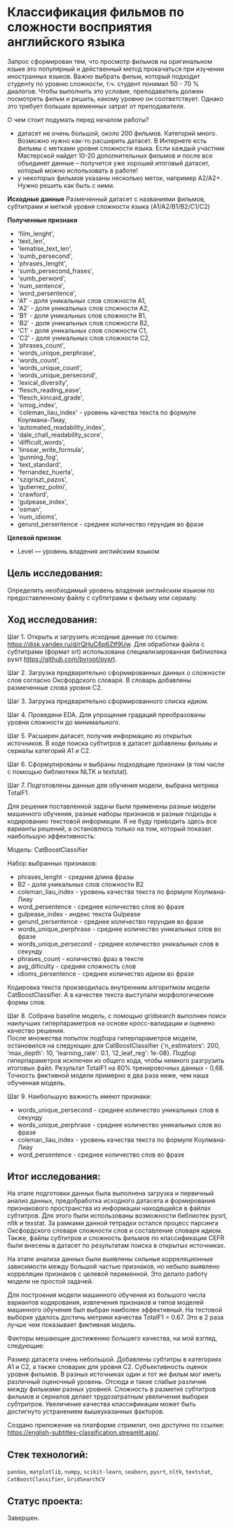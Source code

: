 # Классификация фильмов по сложности восприятия английского языка

Запрос сформирован тем, что просмотр фильмов на оригинальном языке это популярный и действенный метод прокачаться при изучении иностранных языков. Важно выбрать фильм, который подходит студенту по уровню сложности, т.ч. студент понимал 50 - 70 % диалогов. Чтобы выполнить это условие, преподаватель должен посмотреть фильм и решить, какому уровню он соответствует. Однако это требует больших временных затрат от преподавателя.

О чем стоит подумать перед началом работы?
- датасет не очень большой, около 200 фильмов. Категорий много. Возможно нужно как-то расширить датасет. В Интернете есть фильмы с метками уровня сложности языка. Если каждый участник Мастерской найдет 10-20 дополнительных фильмов и после все объединят данные – получится уже хороший итоговый датасет, который можно использовать в работе!
- у некоторых фильмов указаны несколько меток, например А2/А2+. Нужно решить как быть с ними.

**Исходные данные**
Размеченный датасет с названиями фильмов, субтитрами и меткой уровня сложности языка (A1/A2/B1/B2/C1/C2)

**Полученные признаки**

- 'film_lenght', 
- 'text_len', 
- 'lematise_text_len', 
- 'sumb_persecond',
- 'phrases_lenght',
- 'sumb_persecond_frases',
- 'sumb_perword',
- 'num_sentence',
- 'word_persentence',
- 'A1' - доля уникальных слов сложности A1,
- 'A2' - доля уникальных слов сложности A2,
- 'B1' - доля уникальных слов сложности B1,
- 'B2' - доля уникальных слов сложности B2,
- 'C1' - доля уникальных слов сложности C1,
- 'C2' - доля уникальных слов сложности C2,
- 'phrases_count',
- 'words_unique_perphrase', 
- 'words_count',
- 'words_unique_count',
- 'words_unique_persecond',
- 'lexical_diversity',
- 'flesch_reading_ease',
- 'flesch_kincaid_grade',
- 'smog_index',
- 'coleman_liau_index' - уровень качества текста по формуле Коулмана-Лиау,
- 'automated_readability_index',
- 'dale_chall_readability_score',
- 'difficult_words',
- 'linsear_write_formula',
- 'gunning_fog',
- 'text_standard',
- 'fernandez_huerta',
- 'szigriszt_pazos',
- 'gutierrez_polini',
- 'crawford',
- 'gulpease_index',
- 'osman',
- 'num_idioms',
- gerund_persentence - среднее количество герундия во фразе


**Целевой признак**
- Level — уровень владения английским языком


## Цель исследования:

Определить необходимый уровень владения английским языком по предоставленному файлу с субтитрами к фильму или сериалу.

## Ход исследования:

Шаг 1. Открыть и загрузить исходные данные по ссылке: https://disk.yandex.ru/d/rQHuC6p6Ztf9Uw. Для обработки файла с субтитрами (формат srt) использована специализированная библиотека pysrt https://github.com/byroot/pysrt. <br/>

Шаг 2. Загрузка предварительно сформированных данных о сложности слов согласно Оксфордского словаря. В словарь добавлены размеченные слова уровня C2. <br/>

Шаг 3. Загрузка предварительно сформированного списка идиом. <br/>

Шаг 4. Проведени EDA. Для упрощения градаций преобразованы уровни сложности до минимального. <br/>

Шаг 5. Расширен датасет, получив информацию из открытых источников. В ходе поиска субтитров в датасет добавлены фильмы и сериалы категорий A1 и С2. <br/>

Шаг 6. Сформулированы и выбраны подходящие признаки (в том числе с помощью библиотеки NLTK и textstat).<br/>

Шаг 7. Подготовлены данные для обучения модели, выбрана метрика TotalF1.<br/>

Для решения поставленной задачи были применены разные модели машинного обучения, разные наборы признаков и разные подходы к кодированию текстовой информации. Я не буду приводить здесь все варианты решений, а остановлюсь только на том, который показал наибольшую эффективность:<br/>

Модель: CatBoostClassifier<br/>

Набор выбранных признаков:<br/>
- phrases_lenght - средняя длина фразы<br/>
- B2 - доля уникальных слов сложности B2<br/>
- coleman_liau_index - уровень качества текста по формуле Коулмана-Лиау<br/>
- word_persentence - среднее количество слов во фразе<br/>
- gulpease_index - индекс текста Gulpease<br/>
- gerund_persentence - среднее количество герундия во фразе<br/>
- words_unique_perphrase - среднее количество уникальных слов во фразе<br/>
- words_unique_persecond - среднее количество уникальных слов в секунду<br/>
- phrases_count - количество фраз в тексте<br/>
- avg_dificulty - средняя сложность слов<br/>
- idioms_persentence - среднее количество идиом во фразе<br/>

Кодировка текста производилась внутренним алгоритмом модели CatBoostClassifier. А в качестве текста выступали морфологические формы слов.<br/>

Шаг 8. Собрана baseline модель, с помощью gridsearch выполнен поиск наилучших гиперпараметров на основе кросс-валидации и оценено качество решения. <br/>
После множества попыток подбора гиперпараметров модели, остановился на следующих для CatBoostClassifier {'n_estimators': 200, 'max_depth': 10, 'learning_rate': 0.1, 'l2_leaf_reg': 1e-08}. Подбор гиперпараметров исключен из общего кода, чтобы немного разгрузить итоговых файл. Результат TotalF1 на 80% тренировочных данных - 0,68. Точность фиктивной модели примерно в два раза ниже, чем наша обученная модель.<br/>

Шаг 9. Наибольшую важность имеют признаки:<br/>

- words_unique_persecond - среднее количество уникальных слов в секунду<br/>
- words_unique_perphrase - среднее количество уникальных слов во фразе<br/>
- coleman_liau_index - уровень качества текста по формуле Коулмана-Лиау<br/>
- word_persentence - среднее количество слов во фразе<br/>


## Итог исследования:

На этапе подготовки данных была выполнена загрузка и первичный анализ данных, предобработка исходного датасета и формирования признакового пространства из информации находящийся в файлах субтитров. Для этого были использованы возможности библиотек pysrt, nltk и texstat. За рамками данной тетрадки остался процесс парсинга Оксфордского словаря сложности слов и составление словаря идиом. Также, файлы субтитров и сложность фильмов по классификации CEFR были внесены в датасет по результатам поиска в открытых источниках.

На этапе анализа данных были выявлены сильные корреляционные зависимости между большой частью признаков, но небыло выявлено корреляции признаков с целевой переменной. Это делало работу модели не простой задачей.

Для построения модели машинного обучения из большого числа вариантов кодирования, извлечения признаков и типов моделей машинного обучения был выбран наиболее эффективный. На тестовой выборке удалось достичь метрики качества TotalF1 = 0.67. Это в 2 раза лучше чем показывает фиктивная модель.

Факторы мешающие достижению большего качества, на мой взгляд, следующие:

Размер датасета очень небольшой. Добавлены субтитры в категориях A1 и С2, а также словарик для уровня C2.
Субъективность оценок уровня фильмов. В разных источниках один и тот же фильм мог иметь различный оценочный уровень. Отсюда и такие слабые различия между фильмами разных уровней. Сложность в разметке субтитров фильмов и сериалов делает трудозатратным увеличения выборки субтритров.
Увеличение качества классификации может быть достигнуто устранением вышеуказанных факторов.

Создано приложение на платформе стримлит, оно доступно по ссылке: https://english-subtitles-classification.streamlit.app/.


## Стек технологий:

`pandas`, `matplotlib`, `numpy`, `scikit-learn`, `seaborn`, `pysrt`, `nltk`, `textstat`, `CatBoostClassifier`, `GridSearchCV`

## Статус проекта:

Завершен.
